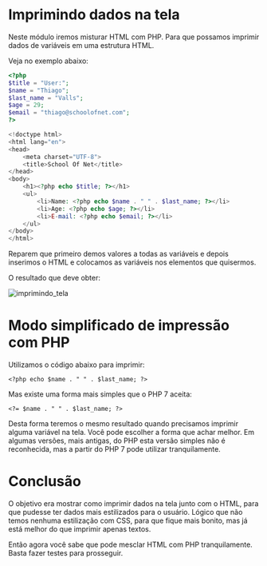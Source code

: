 # Imprimindo dados na tela

Neste módulo iremos misturar HTML com PHP. Para que possamos imprimir dados de variáveis em uma estrutura HTML.

Veja no exemplo abaixo:

```php
<?php
$title = "User:";
$name = "Thiago";
$last_name = "Valls";
$age = 29;
$email = "thiago@schoolofnet.com";
?>

<!doctype html>
<html lang="en">
<head>
    <meta charset="UTF-8">
    <title>School Of Net</title>
</head>
<body>
    <h1><?php echo $title; ?></h1>
    <ul>
        <li>Name: <?php echo $name . " " . $last_name; ?></li>
        <li>Age: <?php echo $age; ?></li>
        <li>E-mail: <?php echo $email; ?></li>
    </ul>
</body>
</html>
```

Reparem que primeiro demos valores a todas as variáveis e depois inserimos o HTML e colocamos as variáveis nos elementos que quisermos.

O resultado que deve obter:

![imprimindo_tela](./images/imprimindo_tela.png "imprimindo_tela")

# Modo simplificado de impressão com PHP

Utilizamos o código abaixo para imprimir:

`<?php echo $name . " " . $last_name; ?>`

Mas existe uma forma mais simples que o PHP 7 aceita:

`<?= $name . " " . $last_name; ?>`

Desta forma teremos o mesmo resultado quando precisamos imprimir alguma variável na tela. Você pode escolher a forma que achar melhor. Em algumas versões, mais antigas, do PHP esta versão simples não é reconhecida, mas a partir do PHP 7 pode utilizar tranquilamente.

# Conclusão

O objetivo era mostrar como imprimir dados na tela junto com o HTML, para que pudesse ter dados mais estilizados para o usuário. Lógico que não temos nenhuma estilização com CSS, para que fique mais bonito, mas já está melhor do que imprimir apenas textos.

Então agora você sabe que pode mesclar HTML com PHP tranquilamente. Basta fazer testes para prosseguir.